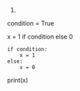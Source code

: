 1. 
condition = True

x = 1 if condition else 0
```
if condition:
    x = 1
else:
    x = 0
```
print(x)
